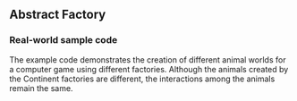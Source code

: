 ## Abstract Factory

### Real-world sample code

The example code demonstrates the creation of different animal worlds for a computer game using different factories.
Although the animals created by the Continent factories are different, the interactions among the animals remain the
same.
